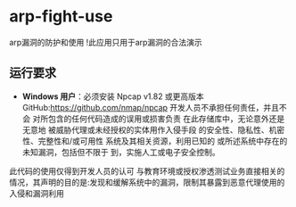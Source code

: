 # arp-fight-use
arp漏洞的防护和使用
!此应用只用于arp漏洞的合法演示
## 运行要求
- **Windows 用户**：必须安装 Npcap v1.82 或更高版本
GitHub:https://github.com/nmap/npcap
开发人员不承担任何责任，并且不会 对所包含的任何代码造成的误用或损害负责 在此存储库中，无论意外还是无意地 被威胁代理或未经授权的实体用作入侵手段 的安全性、隐私性、机密性、完整性和/或可用性 系统及其相关资源，利用已知的 或所述系统中存在的未知漏洞，包括但不限于 到，实施人工或电子安全控制。

此代码的使用仅得到开发人员的认可 与教育环境或授权渗透测试业务直接相关的情况，其声明的目的是:发现和缓解系统中的漏洞，限制其暴露到恶意代理使用的入侵和漏洞利用
